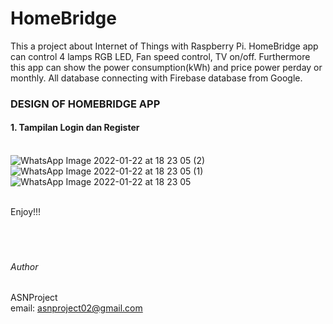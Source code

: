 # HomeBridge

This a project about Internet of Things with Raspberry Pi. HomeBridge app can control 4 lamps RGB LED, Fan speed control, TV on/off. Furthermore this app can show the power consumption(kWh) and price power perday or monthly. All database connecting with Firebase database from Google.<br/>
### DESIGN OF HOMEBRIDGE APP<br/>
#### 1. Tampilan Login dan Register<br/><br/>
![WhatsApp Image 2022-01-22 at 18 23 05 (2)](https://user-images.githubusercontent.com/49858542/150636828-b771afbf-5def-482d-b78b-a276ecf21d75.jpeg)
![WhatsApp Image 2022-01-22 at 18 23 05 (1)](https://user-images.githubusercontent.com/49858542/150636830-ad121dcf-671f-4f8e-a86d-3c2305602125.jpeg)
![WhatsApp Image 2022-01-22 at 18 23 05](https://user-images.githubusercontent.com/49858542/150636834-b37632b5-a3af-40f8-ae13-e14f24b9d65a.jpeg)

<br />
Enjoy!!!
<br />
<br />
<br />
<br />

###### Author

ASNProject<br />
email: asnproject02@gmail.com
